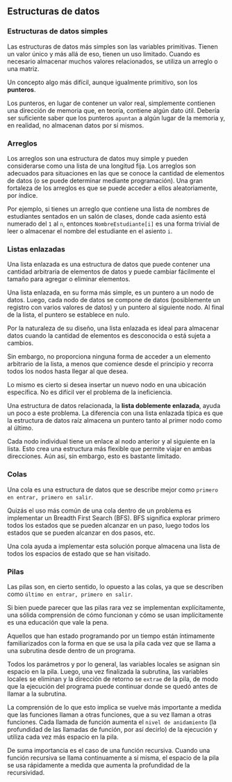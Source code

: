 ## Estructuras de datos

### Estructuras de datos simples 

Las estructuras de datos más simples son las variables primitivas. Tienen un valor único  y  más allá de eso, tienen un uso limitado. 
Cuando es necesario almacenar muchos valores relacionados, se utiliza un arreglo o una  matriz. 

Un concepto algo más difícil, aunque igualmente primitivo, son los **punteros**. 

Los punteros, en lugar de contener un valor real, simplemente contienen una dirección de memoria que, en teoría, contiene  algún dato útil. Debería ser suficiente saber que los punteros `apuntan` a algún lugar de la memoria y, en realidad, no almacenan datos por sí mismos.  


### Arreglos 

Los arreglos son una estructura de datos muy simple y pueden considerarse como una lista de una longitud fija. 
Los arreglos son adecuados para situaciones en las que se conoce la cantidad de elementos de datos (o se puede determinar mediante programación). 
Una gran fortaleza de los arreglos es que se puede acceder a ellos aleatoriamente, por índice. 

Por ejemplo, si tienes un arreglo que contiene una lista de nombres de estudiantes sentados en un salón de clases, donde cada asiento está numerado del `1` al `n`, entonces 
`NombreEstudiante[i]` es una forma trivial de leer o almacenar el nombre del estudiante en el asiento `i`.  

### Listas enlazadas 

Una lista enlazada es una estructura de datos que puede contener una cantidad arbitraria de elementos de datos y puede cambiar fácilmente el tamaño para agregar o eliminar elementos. 

Una lista enlazada, en su forma más simple, es un puntero a un nodo de datos. Luego, cada nodo de datos se compone de datos (posiblemente un registro con varios valores de datos) y un puntero 
al siguiente nodo. Al final de la lista, el puntero se establece en nulo.  

Por la naturaleza de su diseño, una lista enlazada es ideal para almacenar datos cuando la cantidad de elementos es desconocida o está sujeta a cambios. 

Sin embargo, no proporciona ninguna forma de acceder a un elemento arbitrario de la lista, a menos que comience desde el principio y recorra todos los nodos hasta llegar al que desea. 

Lo mismo es cierto si desea insertar un nuevo nodo en una ubicación específica. No es difícil ver el problema de la ineficiencia.  

Una estructura de datos relacionada, la **lista doblemente enlazada**, ayuda un poco a este problema. La diferencia con una lista enlazada típica es que la estructura de datos raíz 
almacena un puntero tanto al primer nodo como al último. 

Cada nodo individual tiene un enlace al nodo anterior y al siguiente en la lista. Esto crea una estructura más flexible que permite viajar en ambas direcciones. 
Aún así, sin embargo, esto es bastante limitado. 

### Colas  

Una cola es una estructura de datos que se describe mejor como  `primero en entrar, primero en salir`. 
 
Quizás el uso más común de una cola dentro de un problema es implementar un Breadth First Search  (BFS). BFS significa explorar primero todos los estados que se pueden alcanzar en un paso, luego todos los estados que se pueden alcanzar en dos pasos, etc. 

Una cola ayuda a implementar esta solución porque almacena una lista de todos los espacios de estado que se han visitado.  

### Pilas

Las pilas son, en cierto sentido, lo opuesto a las colas, ya que se describen como  `último en entrar, primero en salir`. 

Si bien puede parecer que las pilas rara vez se implementan explícitamente, una sólida comprensión de cómo funcionan y cómo se usan implícitamente es una educación que vale la pena. 

Aquellos que han estado programando por un tiempo están íntimamente familiarizados con la forma en que se usa la pila cada vez que se llama a una subrutina desde dentro de un programa. 

Todos los parámetros y por lo general, las variables locales se asignan sin espacio en la pila. Luego, una vez finalizada la subrutina, las variables locales se eliminan y la dirección de retorno se `extrae` de la pila, de modo que la ejecución del programa puede continuar donde se quedó antes de llamar a la subrutina. 

La comprensión de lo que esto implica se vuelve más importante a medida que las funciones llaman a otras funciones, que a su vez llaman a otras funciones. Cada llamada de función aumenta el `nivel de anidamiento` (la profundidad de las llamadas de función, por así decirlo) de la ejecución y utiliza cada vez más espacio en la pila. 

De suma importancia es el caso de una función recursiva. Cuando una función recursiva se llama continuamente a sí misma, el espacio de la pila se usa rápidamente a medida que aumenta la profundidad de la recursividad. 




